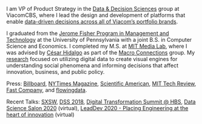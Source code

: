 I am VP of Product Strategy in the [Data & Decision Sciences](https://science.viacom.com) group at ViacomCBS, where I lead the design and development of platforms that enable [data-driven decisions across all of Viacom’s portfolio brands](https://www.hbs.edu/faculty/Pages/item.aspx?num=53776).

I graduated from the [Jerome Fisher Program in Management and Technology](http://www.upenn.edu/fisher/) at the University of Pennsylvania with a joint B.S. in Computer Science and Economics. I completed my M.S. at [MIT Media Lab](http://media.mit.edu/), where I was advised by [César Hidalgo](http://www.chidalgo.com/) as part of the [Macro Connections](http://macroconnections.media.mit.edu/) group. My [research](https://scholar.google.com/citations?user=bKTFloEAAAAJ&hl=en) focused on utilizing digital data to create visual engines for understanding social phenomena and informing decisions that affect innovation, business, and public policy. 

Press: [Billboard](https://www.billboard.com/articles/events/vma/7941923/viacom-vma-best-new-artist-interactive-tool), [NYTimes Magazine](http://www.nytimes.com/2014/03/16/magazine/whos-more-famous-than-jesus.html?ref=magazine&_r=1), [Scientific American](http://www.scientificamerican.com/article/the-data-visualization-revolution/), [MIT Tech Review](http://www.technologyreview.com/view/525461/the-last-20-inches-datas-treacherous-journey-from-the-screen-to-the-mind/), [Fast Company](http://www.fastcodesign.com/3027817/mit-media-lab-maps-historys-biggest-celebrities), and [flowingdata](http://flowingdata.com/2014/03/19/an-exploration-of-cultural-production/).

Recent Talks: [SXSW](https://schedule.sxsw.com/2018/events/PP74756), [DSS 2018](https://datascience.salon/ny9-18/), [Digital Transformation Summit @ HBS](https://digital.hbs.edu/events/digital-transformation-summit/), [Data Science Salon 2020](https://www.datascience.salon/media-advertising-and-entertainment/) (virtual), [LeadDev 2020 - Placing Engineering at the heart of innovation](https://leaddev.com/series/placing-engineering-heart-innovation) (virtual)
